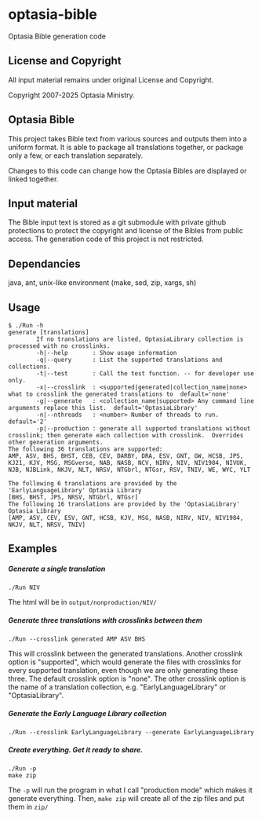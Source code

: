 # optasia-bible
Optasia Bible generation code

## License and Copyright
All input material remains under original License and Copyright.

Copyright 2007-2025 Optasia Ministry.

## Optasia Bible

This project takes Bible text from various sources and outputs them into a uniform format.  It is able to package all translations together, or package only a few, or each translation separately.

Changes to this code can change how the Optasia Bibles are displayed or linked together.

## Input material

The Bible input text is stored as a git submodule with private github protections to protect the copyright and license of the Bibles from public access.  The generation code of this project is not restricted.

## Dependancies

java, ant, unix-like environment (make, sed, zip, xargs, sh)

## Usage

```
$ ./Run -h
generate [translations]
        If no translations are listed, OptasiaLibrary collection is processed with no crosslinks.
        -h|--help       : Show usage information
        -q|--query      : List the supported translations and collections.
        -t|--test       : Call the test function. -- for developer use only.
        -x|--crosslink  : <supported|generated|collection_name|none> what to crosslink the generated translations to  default='none'
        -g|--generate   : <collection_name|supported> Any command line arguments replace this list.  default='OptasiaLibrary'
        -n|--nthreads   : <number> Number of threads to run.  default='2'
        -p|--production : generate all supported translations without crosslink; then generate each collection with crosslink.  Overrides other generation arguments.
The following 36 translations are supported:
AMP, ASV, BHS, BHST, CEB, CEV, DARBY, DRA, ESV, GNT, GW, HCSB, JPS, KJ21, KJV, MSG, MSGverse, NAB, NASB, NCV, NIRV, NIV, NIV1984, NIVUK, NJB, NJBLink, NKJV, NLT, NRSV, NTGbrl, NTGsr, RSV, TNIV, WE, WYC, YLT

The following 6 translations are provided by the 'EarlyLanguageLibrary' Optasia Library
[BHS, BHST, JPS, NRSV, NTGbrl, NTGsr]
The following 16 translations are provided by the 'OptasiaLibrary' Optasia Library
[AMP, ASV, CEV, ESV, GNT, HCSB, KJV, MSG, NASB, NIRV, NIV, NIV1984, NKJV, NLT, NRSV, TNIV]
```

## Examples

##### Generate a single translation

```
./Run NIV

```
The html will be in `output/nonproduction/NIV/`

##### Generate three translations with crosslinks between them

```
./Run --crosslink generated AMP ASV BHS
```
This will crosslink between the generated translations.   Another crosslink option is "supported", which would generate the files with crosslinks for every supported translation, even though we are only generating these three.  The default crosslink option is "none".  The other crosslink option is the name of a translation collection, e.g. "EarlyLanguageLibrary" or "OptasiaLibrary".

##### Generate the Early Language Library collection

```
./Run --crosslink EarlyLanguageLibrary --generate EarlyLanguageLibrary
```

##### Create everything.  Get it ready to share.

```
./Run -p
make zip
```

The `-p` will run the program in what I call "production mode" which makes it generate everything.  Then, `make zip` will create all of the zip files and put them in `zip/`


